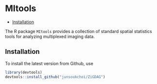 MItools
================

- [Installation](#installation)

The R package `MItools` provides a collection of standard spatial
statistics tools for analyzing multiplexed imaging data.

## Installation

To install the latest version from Github, use

``` r
library(devtools)
devtools::install_github("junsoukchoi/ZiGDAG")
```
